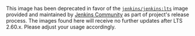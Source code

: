 This image has been deprecated in favor of the [`jenkins/jenkins:lts`](https://hub.docker.com/r/jenkins/jenkins) image provided and maintained by [Jenkins Community](https://jenkins.io/) as part of project's release process. The images found here will receive no further updates after LTS 2.60.x. Please adjust your usage accordingly.

